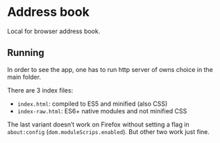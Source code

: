 # Address book

Local for browser address book.

## Running

In order to see the app, one has to run http server of owns choice in the main folder.

There are 3 index files:

* `index.html`: compiled to ES5 and minified (also CSS)
* `index-raw.html`: ES6+ native modules and not minified CSS

The last variant doesn’t work on Firefox without setting a flag in `about:config` (`dom.moduleScrips.enabled`). But other two work just fine.
